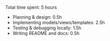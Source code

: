 Total time spent: 5 hours
- Planning & design: 0.5h
- Implementing models/views/templates: 2.5h
- Testing & debugging locally: 1.5h
- Writing README and docs: 0.5h
